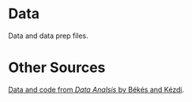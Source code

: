# Data

Data and data prep files.

# Other Sources

[Data and code from *Data Analsis* by Békés and Kézdi](https://gabors-data-analysis.com/datasets/).
